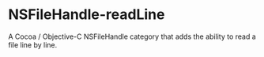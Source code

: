 NSFileHandle-readLine
=====================

A Cocoa / Objective-C NSFileHandle category that adds the ability to read a file line by line.